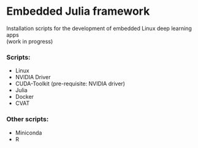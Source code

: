 # Embedded Julia framework
Installation scripts for the development of embedded Linux deep learning apps\
(work in progress)

### Scripts:
* Linux
* NVIDIA Driver
* CUDA-Toolkit (pre-requisite: NVIDIA driver)
* Julia
* Docker
* CVAT

### Other scripts:
* Miniconda
* R
